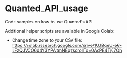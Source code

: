 # Quanted_API_usage
Code samples on how to use Quanted's API

Additional helper scripts are available in Google Colab:
- Change time zone to your CSV file: https://colab.research.google.com/drive/1UJBqeUke6-LFzQJVCO6d4Y3YPAltmNEq#scrollTo=0AoPE4Tj67Oh
